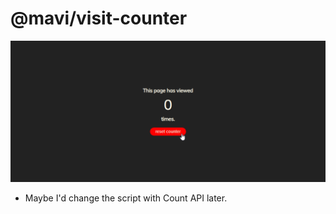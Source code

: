 # @mavi/visit-counter

<a align="center" href="https://mavi.github.io/visit-counter" target="_blank">  
    <img src="website.png" href="" alt="Example image of Website." />
</a>

- Maybe I'd change the script with Count API later.
